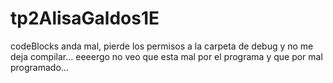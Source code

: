 # tp2AlisaGaldos1E
codeBlocks anda mal, pierde los permisos a la carpeta de debug y no me deja compilar... eeeergo no veo que esta mal por el programa y que por mal programado...
